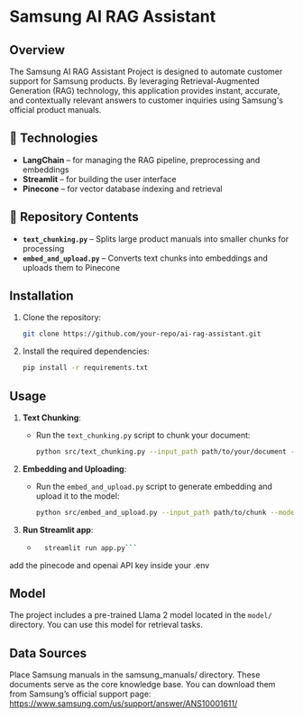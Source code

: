 # Samsung AI RAG Assistant

## Overview
The Samsung AI RAG Assistant Project is designed to automate customer support for Samsung products. By leveraging Retrieval-Augmented Generation (RAG) technology, this application provides instant, accurate, and contextually relevant answers to customer inquiries using Samsung's official product manuals. 

## 🔧 Technologies

- **LangChain** – for managing the RAG pipeline, preprocessing and embeddings 
- **Streamlit** – for building the user interface  
- **Pinecone** – for vector database indexing and retrieval  

## 📁 Repository Contents

- **`text_chunking.py`** – Splits large product manuals into smaller chunks for processing  
- **`embed_and_upload.py`** – Converts text chunks into embeddings and uploads them to Pinecone  


## Installation
1. Clone the repository:
   ```bash
   git clone https://github.com/your-repo/ai-rag-assistant.git
   ```
2. Install the required dependencies:
   ```bash
   pip install -r requirements.txt
   ```

## Usage
1. **Text Chunking**:
   - Run the `text_chunking.py` script to chunk your document:
     ```bash
     python src/text_chunking.py --input_path path/to/your/document --output_path path/to/save/chunk
     ```

2. **Embedding and Uploading**:
   - Run the `embed_and_upload.py` script to generate embedding and upload it to the model:
     ```bash
     python src/embed_and_upload.py --input_path path/to/chunk --model_path path/to/model
     ```
3. **Run Streamlit app**:
    - ```bash
        streamlit run app.py```

add the pinecode and openai API key inside your .env
## Model
The project includes a pre-trained Llama 2 model located in the `model/` directory. You can use this model for retrieval tasks.

## Data Sources
Place Samsung manuals in the samsung_manuals/ directory. These documents serve as the core knowledge base.
You can download them from Samsung’s official support page:
https://www.samsung.com/us/support/answer/ANS10001611/
